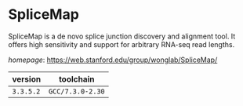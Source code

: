 # SpliceMap

SpliceMap is a de novo splice junction discovery and alignment tool.  It offers high sensitivity and support for arbitrary RNA-seq read lengths.

*homepage*: <https://web.stanford.edu/group/wonglab/SpliceMap/>

version | toolchain
--------|----------
``3.3.5.2`` | ``GCC/7.3.0-2.30``
